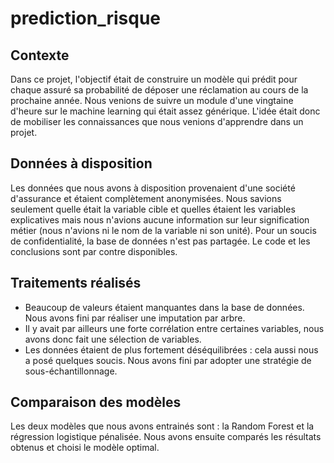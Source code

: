 # prediction_risque
## Contexte
Dans ce projet, l'objectif était de construire un modèle qui prédit pour chaque assuré sa probabilité de déposer une réclamation au cours de la prochaine année.
Nous venions de suivre un module d'une vingtaine d'heure sur le machine learning qui était assez générique. L'idée était donc de mobiliser les connaissances que nous venions d'apprendre dans un projet.
## Données à disposition
Les données que nous avons à disposition provenaient d'une société d'assurance et étaient complètement anonymisées.
Nous savions seulement quelle était la variable cible et quelles étaient les variables explicatives mais nous n'avions aucune information sur leur signification métier (nous n'avions ni le nom de la variable ni son unité).
Pour un soucis de confidentialité, la base de données n'est pas partagée. Le code et les conclusions sont par contre disponibles.
## Traitements réalisés
* Beaucoup de valeurs étaient manquantes dans la base de données. Nous avons fini par réaliser une imputation par arbre.  
* Il y avait par ailleurs une forte corrélation entre certaines variables, nous avons donc fait une sélection de variables.
* Les données étaient de plus fortement déséquilibrées : cela aussi nous a posé quelques soucis. Nous avons fini par adopter une stratégie de sous-échantillonnage.
## Comparaison des modèles
Les deux modèles que nous avons entrainés sont : la Random Forest et la régression logistique pénalisée.
Nous avons ensuite comparés les résultats obtenus et choisi le modèle optimal.
